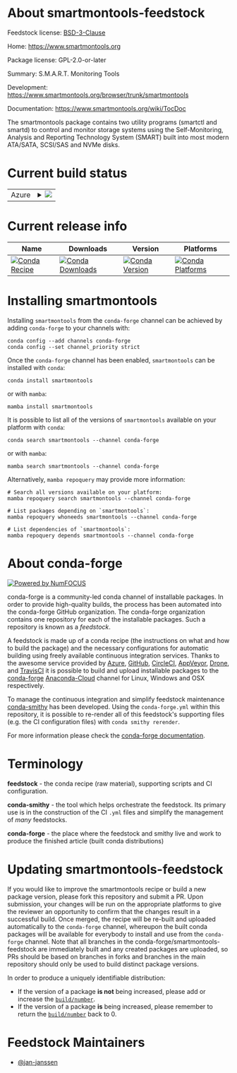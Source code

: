 About smartmontools-feedstock
=============================

Feedstock license: [BSD-3-Clause](https://github.com/conda-forge/smartmontools-feedstock/blob/main/LICENSE.txt)

Home: https://www.smartmontools.org

Package license: GPL-2.0-or-later

Summary: S.M.A.R.T. Monitoring Tools

Development: https://www.smartmontools.org/browser/trunk/smartmontools

Documentation: https://www.smartmontools.org/wiki/TocDoc

The smartmontools package contains two utility programs (smartctl and
smartd) to control and monitor storage systems using the
Self-Monitoring, Analysis and Reporting Technology System (SMART)
built into most modern ATA/SATA, SCSI/SAS and NVMe disks.


Current build status
====================


<table>
    
  <tr>
    <td>Azure</td>
    <td>
      <details>
        <summary>
          <a href="https://dev.azure.com/conda-forge/feedstock-builds/_build/latest?definitionId=12867&branchName=main">
            <img src="https://dev.azure.com/conda-forge/feedstock-builds/_apis/build/status/smartmontools-feedstock?branchName=main">
          </a>
        </summary>
        <table>
          <thead><tr><th>Variant</th><th>Status</th></tr></thead>
          <tbody><tr>
              <td>linux_64</td>
              <td>
                <a href="https://dev.azure.com/conda-forge/feedstock-builds/_build/latest?definitionId=12867&branchName=main">
                  <img src="https://dev.azure.com/conda-forge/feedstock-builds/_apis/build/status/smartmontools-feedstock?branchName=main&jobName=linux&configuration=linux%20linux_64_" alt="variant">
                </a>
              </td>
            </tr><tr>
              <td>osx_64</td>
              <td>
                <a href="https://dev.azure.com/conda-forge/feedstock-builds/_build/latest?definitionId=12867&branchName=main">
                  <img src="https://dev.azure.com/conda-forge/feedstock-builds/_apis/build/status/smartmontools-feedstock?branchName=main&jobName=osx&configuration=osx%20osx_64_" alt="variant">
                </a>
              </td>
            </tr>
          </tbody>
        </table>
      </details>
    </td>
  </tr>
</table>

Current release info
====================

| Name | Downloads | Version | Platforms |
| --- | --- | --- | --- |
| [![Conda Recipe](https://img.shields.io/badge/recipe-smartmontools-green.svg)](https://anaconda.org/conda-forge/smartmontools) | [![Conda Downloads](https://img.shields.io/conda/dn/conda-forge/smartmontools.svg)](https://anaconda.org/conda-forge/smartmontools) | [![Conda Version](https://img.shields.io/conda/vn/conda-forge/smartmontools.svg)](https://anaconda.org/conda-forge/smartmontools) | [![Conda Platforms](https://img.shields.io/conda/pn/conda-forge/smartmontools.svg)](https://anaconda.org/conda-forge/smartmontools) |

Installing smartmontools
========================

Installing `smartmontools` from the `conda-forge` channel can be achieved by adding `conda-forge` to your channels with:

```
conda config --add channels conda-forge
conda config --set channel_priority strict
```

Once the `conda-forge` channel has been enabled, `smartmontools` can be installed with `conda`:

```
conda install smartmontools
```

or with `mamba`:

```
mamba install smartmontools
```

It is possible to list all of the versions of `smartmontools` available on your platform with `conda`:

```
conda search smartmontools --channel conda-forge
```

or with `mamba`:

```
mamba search smartmontools --channel conda-forge
```

Alternatively, `mamba repoquery` may provide more information:

```
# Search all versions available on your platform:
mamba repoquery search smartmontools --channel conda-forge

# List packages depending on `smartmontools`:
mamba repoquery whoneeds smartmontools --channel conda-forge

# List dependencies of `smartmontools`:
mamba repoquery depends smartmontools --channel conda-forge
```


About conda-forge
=================

[![Powered by
NumFOCUS](https://img.shields.io/badge/powered%20by-NumFOCUS-orange.svg?style=flat&colorA=E1523D&colorB=007D8A)](https://numfocus.org)

conda-forge is a community-led conda channel of installable packages.
In order to provide high-quality builds, the process has been automated into the
conda-forge GitHub organization. The conda-forge organization contains one repository
for each of the installable packages. Such a repository is known as a *feedstock*.

A feedstock is made up of a conda recipe (the instructions on what and how to build
the package) and the necessary configurations for automatic building using freely
available continuous integration services. Thanks to the awesome service provided by
[Azure](https://azure.microsoft.com/en-us/services/devops/), [GitHub](https://github.com/),
[CircleCI](https://circleci.com/), [AppVeyor](https://www.appveyor.com/),
[Drone](https://cloud.drone.io/welcome), and [TravisCI](https://travis-ci.com/)
it is possible to build and upload installable packages to the
[conda-forge](https://anaconda.org/conda-forge) [Anaconda-Cloud](https://anaconda.org/)
channel for Linux, Windows and OSX respectively.

To manage the continuous integration and simplify feedstock maintenance
[conda-smithy](https://github.com/conda-forge/conda-smithy) has been developed.
Using the ``conda-forge.yml`` within this repository, it is possible to re-render all of
this feedstock's supporting files (e.g. the CI configuration files) with ``conda smithy rerender``.

For more information please check the [conda-forge documentation](https://conda-forge.org/docs/).

Terminology
===========

**feedstock** - the conda recipe (raw material), supporting scripts and CI configuration.

**conda-smithy** - the tool which helps orchestrate the feedstock.
                   Its primary use is in the construction of the CI ``.yml`` files
                   and simplify the management of *many* feedstocks.

**conda-forge** - the place where the feedstock and smithy live and work to
                  produce the finished article (built conda distributions)


Updating smartmontools-feedstock
================================

If you would like to improve the smartmontools recipe or build a new
package version, please fork this repository and submit a PR. Upon submission,
your changes will be run on the appropriate platforms to give the reviewer an
opportunity to confirm that the changes result in a successful build. Once
merged, the recipe will be re-built and uploaded automatically to the
`conda-forge` channel, whereupon the built conda packages will be available for
everybody to install and use from the `conda-forge` channel.
Note that all branches in the conda-forge/smartmontools-feedstock are
immediately built and any created packages are uploaded, so PRs should be based
on branches in forks and branches in the main repository should only be used to
build distinct package versions.

In order to produce a uniquely identifiable distribution:
 * If the version of a package **is not** being increased, please add or increase
   the [``build/number``](https://docs.conda.io/projects/conda-build/en/latest/resources/define-metadata.html#build-number-and-string).
 * If the version of a package **is** being increased, please remember to return
   the [``build/number``](https://docs.conda.io/projects/conda-build/en/latest/resources/define-metadata.html#build-number-and-string)
   back to 0.

Feedstock Maintainers
=====================

* [@jan-janssen](https://github.com/jan-janssen/)

